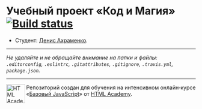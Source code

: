# Учебный проект «Код и Магия» [![Build status][travis-image]][travis-url]

* Студент: [Денис Ахраменко](https://up.htmlacademy.ru/javascript/11/user/340535).

---

_Не удаляйте и не обращайте внимание на папки и файлы:_<br>
_`.editorconfig`, `.eslintrc`, `.gitattributes`, `.gitignore`, `.travis.yml`, `package.json`._

---

<a href="https://htmlacademy.ru/intensive/javascript"><img align="left" width="50" height="50" title="HTML Academy" src="https://up.htmlacademy.ru/static/img/intensive/javascript/logo-for-github.svg"></a>

Репозиторий создан для обучения на интенсивном онлайн‑курсе «[Базовый JavaScript](https://htmlacademy.ru/intensive/javascript)» от [HTML Academy](https://htmlacademy.ru).

[travis-image]: https://travis-ci.org/htmlacademy-javascript/340535-code-and-magick.svg?branch=master
[travis-url]: https://travis-ci.org/htmlacademy-javascript/340535-code-and-magick

